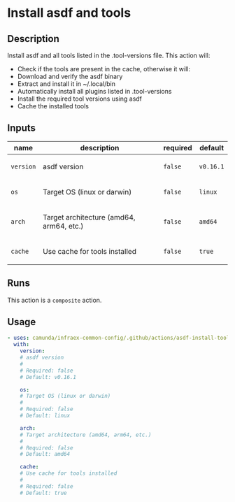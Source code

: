 # Install asdf and tools

## Description

Install asdf and all tools listed in the .tool-versions file.
This action will:
  - Check if the tools are present in the cache, otherwise it will:
  - Download and verify the asdf binary
  - Extract and install it in ~/.local/bin
  - Automatically install all plugins listed in .tool-versions
  - Install the required tool versions using asdf
  - Cache the installed tools


## Inputs

| name | description | required | default |
| --- | --- | --- | --- |
| `version` | <p>asdf version</p> | `false` | `v0.16.1` |
| `os` | <p>Target OS (linux or darwin)</p> | `false` | `linux` |
| `arch` | <p>Target architecture (amd64, arm64, etc.)</p> | `false` | `amd64` |
| `cache` | <p>Use cache for tools installed</p> | `false` | `true` |


## Runs

This action is a `composite` action.

## Usage

```yaml
- uses: camunda/infraex-common-config/.github/actions/asdf-install-tooling@main
  with:
    version:
    # asdf version
    #
    # Required: false
    # Default: v0.16.1

    os:
    # Target OS (linux or darwin)
    #
    # Required: false
    # Default: linux

    arch:
    # Target architecture (amd64, arm64, etc.)
    #
    # Required: false
    # Default: amd64

    cache:
    # Use cache for tools installed
    #
    # Required: false
    # Default: true
```
